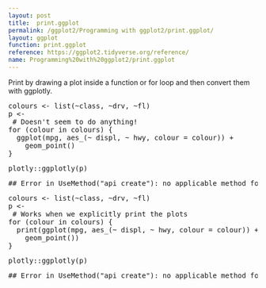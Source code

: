```yaml
---
layout: post
title:  print.ggplot
permalink: /ggplot2/Programming with ggplot2/print.ggplot/
layout: ggplot
function: print.ggplot
reference: https://ggplot2.tidyverse.org/reference/
name: Programming%20with%20ggplot2/print.ggplot
---
```


Print by drawing a plot inside a function or for loop and then convert them with ggplotly.








<pre class="mcode">
colours <- list(~class, ~drv, ~fl)
p <-    
 # Doesn't seem to do anything!
for (colour in colours) {
  ggplot(mpg, aes_(~ displ, ~ hwy, colour = colour)) +
    geom_point()
}
</pre>


<pre class="mcode">
plotly::ggplotly(p)
</pre>



<pre class="wcode">
## Error in UseMethod("api_create"): no applicable method for 'api_create' applied to an object of class "shiny.tag"
</pre>


<pre class="mcode">
colours <- list(~class, ~drv, ~fl)
p <-    
 # Works when we explicitly print the plots
for (colour in colours) {
  print(ggplot(mpg, aes_(~ displ, ~ hwy, colour = colour)) +
    geom_point())
}
</pre>


<pre class="mcode">
plotly::ggplotly(p)
</pre>




<pre class="wcode">
## Error in UseMethod("api_create"): no applicable method for 'api_create' applied to an object of class "shiny.tag"
</pre>
